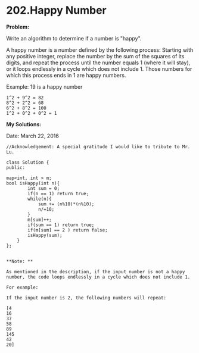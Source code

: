 # 202.Happy Number

**Problem:**

Write an algorithm to determine if a number is "happy".

A happy number is a number defined by the following process: Starting with any positive integer, replace the number by the sum of the squares of its digits, and repeat the process until the number equals 1 (where it will stay), or it loops endlessly in a cycle which does not include 1. Those numbers for which this process ends in 1 are happy numbers.

Example: 19 is a happy number

    1^2 + 9^2 = 82
    8^2 + 2^2 = 68
    6^2 + 8^2 = 100
    1^2 + 0^2 + 0^2 = 1
    
    
**My Solutions:**

Date: March 22, 2016

    //Acknowledgement: A special gratitude I would like to tribute to Mr. Lu.
    
    class Solution {
    public:
    
    map<int, int > m;
    bool isHappy(int n){
            int sum = 0;
            if(n == 1) return true;
            while(n){
                sum += (n%10)*(n%10);
                n/=10;
            }
            m[sum]++;
            if(sum == 1) return true;
            if(m[sum] == 2 ) return false;
            isHappy(sum);
        }   
    };
    
   
    **Note: **

    As mentioned in the description, if the input number is not a happy number, the code loops endlessly in a cycle which does not include 1. 

    For example: 

    If the input number is 2, the following numbers will repeat:

    [4
    16
    37
    58
    89
    145
    42
    20]